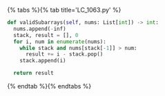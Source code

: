 {% tabs %}{% tab title='LC_1063.py' %}

```py
def validSubarrays(self, nums: List[int]) -> int:
  nums.append(-inf)
  stack, result = [], 0
  for i, num in enumerate(nums):
    while stack and nums[stack[-1]] > num:
      result += i - stack.pop()
    stack.append(i)

  return result
```

{% endtab %}{% endtabs %}
